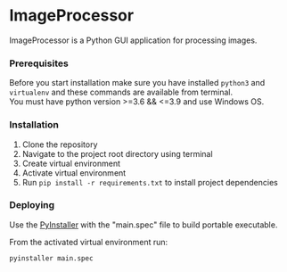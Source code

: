 # ImageProcessor

ImageProcessor is a Python GUI application for processing images.

### Prerequisites

Before you start installation make sure you have installed `python3` and `virtualenv` and these commands are available
from terminal.<br>
You must have python version >=3.6 && <=3.9 and use Windows OS.

### Installation

1. Clone the repository
1. Navigate to the project root directory using terminal
1. Create virtual environment
1. Activate virtual environment
1. Run `pip install -r requirements.txt` to install project dependencies

### Deploying

Use the [PyInstaller](https://pyinstaller.org/en/stable/) with the "main.spec" file to build portable executable.

From the activated virtual environment run:
```bash
pyinstaller main.spec
```
